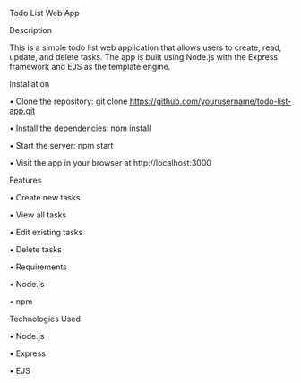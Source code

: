 Todo List Web App



Description


This is a simple todo list web application that allows users to create, read, update, and delete tasks. The app is built using Node.js with the Express framework and EJS as the template engine.


Installation


• Clone the repository: git clone https://github.com/yourusername/todo-list-app.git

• Install the dependencies: npm install

• Start the server: npm start

• Visit the app in your browser at http://localhost:3000


Features


• Create new tasks

• View all tasks

• Edit existing tasks

• Delete tasks

• Requirements

• Node.js

• npm


Technologies Used


• Node.js

• Express

• EJS
